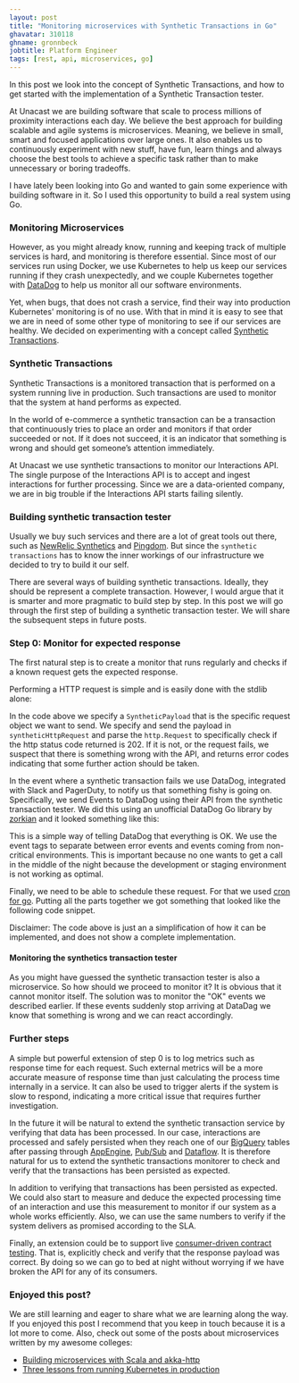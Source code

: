 ```yaml
---
layout: post
title: "Monitoring microservices with Synthetic Transactions in Go"
ghavatar: 310118
ghname: gronnbeck
jobtitle: Platform Engineer
tags: [rest, api, microservices, go]
---
```


<div class="message">

In this post we look into the concept of Synthetic Transactions, and how to
get started with the implementation of a Synthetic Transaction tester.

</div>


At Unacast we are building software that scale to process millions of
proximity interactions each day. We believe the best approach for building
scalable and agile systems is microservices. Meaning, we believe in small,
smart and focused applications over large ones. It also
enables us to continuously experiment with new stuff, have fun,
learn things and always choose the best tools to achieve a specific task
rather than to make unnecessary or boring tradeoffs.

I have lately been looking into Go and wanted to gain some experience
with building software in it. So I used this opportunity to build a real
system using Go.

### Monitoring Microservices

However, as you might already know, running and keeping track of multiple
services is hard, and monitoring is therefore essential. Since most of our
services run using Docker, we use Kubernetes to help us keep our services
running if they crash unexpectedly, and we couple
Kubernetes together with [DataDog](https://www.datadoghq.com/) to help
us monitor all our software environments.

Yet, when bugs, that does not crash a service, find their way into production
Kubernetes' monitoring is of no use. With that in mind it is easy to see that
we are in need of some other type of monitoring to see if our services are
healthy. We decided on experimenting with a concept called
[Synthetic Transactions](http://martinfowler.com/articles/microservice-testing/).

### Synthetic Transactions

Synthetic Transactions is a monitored transaction that is performed on a
system running live in production. Such transactions are used to monitor
that the system at hand performs as expected.

In the world of e-commerce a synthetic transaction can be a transaction that
continuously tries to place an order and monitors if that order succeeded or not.
If it does not succeed, it is an indicator that something is wrong and should get
someone’s attention immediately.

At Unacast we use synthetic transactions to monitor our Interactions API.
The single purpose of the Interactions API is to accept and ingest interactions
for further processing. Since we are a data-oriented company, we are in big
trouble if the Interactions API starts failing silently.

### Building synthetic transaction tester

Usually we buy such services and there are a lot of great tools out there,
such as [NewRelic Synthetics](http://newrelic.com/synthetics) and [Pingdom](https://www.pingdom.com/).
But since the ``synthetic transactions`` has to know the inner workings
of our infrastructure we decided to try to build it our self.

There are several ways of building synthetic transactions. Ideally, they
should be represent a complete transaction. However, I would argue that it
is smarter and more pragmatic to build step by step. In this post we will
go through the first step of building a synthetic transaction tester.
We will share the subsequent steps in future posts.

### Step 0: Monitor for expected response

The first natural step is to create a monitor that runs regularly and checks if
a known request gets the expected response.

Performing a HTTP request is simple and is easily done with the
stdlib alone:

<script src="https://gist.github.com/gronnbeck/452cb79403bf4b4862e4.js"></script>

In the code above we specify a ``SyntheticPayload`` that is the specific request
object we want to send. We specify and send the payload in ``syntheticHttpRequest``
and parse the ``http.Request`` to specifically
check if the http status code returned is 202. If it is not, or the request fails,
we suspect that there is something wrong with the API, and returns error codes
indicating that some further action should be taken.

In the event where a synthetic transaction fails we use DataDog,
integrated with Slack and PagerDuty, to notify us that something fishy is going on.
Specifically, we send Events to DataDog using their API from the synthetic
transaction tester. We did this using an unofficial DataDog Go library by
[zorkian](https://github.com/zorkian/go-datadog-api) and it looked something like this:

<script src="https://gist.github.com/gronnbeck/236e8f68d2b0d13ad3ce.js"></script>

This is a simple way of telling DataDog that everything is OK. We use the event
tags to separate between error events and events coming from non-critical
environments. This is important because no one wants to get a call in the
middle of the night because the development or staging environment is
not working as optimal.

Finally, we need to be able to schedule these request. For that we used
[cron for go](https://godoc.org/github.com/robfig/cron). Putting all the parts together we got something
that looked like the following code snippet.

<script src="https://gist.github.com/gronnbeck/601f353875f89334b52a.js"></script>

Disclaimer: The code above is just an  a simplification of how it can be implemented, and does not show a complete implementation.

#### Monitoring the synthetics transaction tester

As you might have guessed the synthetic transaction tester is also a microservice.
So how should we proceed to monitor it? It is obvious that it cannot monitor itself.
The solution was to monitor the "OK" events we described earlier.
If these events suddenly stop arriving at DataDag we know that something
is wrong and we can react accordingly.

### Further steps

A simple but powerful extension of step 0 is to log metrics such as response time
for each request. Such external metrics will be a more accurate measure
of response time than just calculating the process time internally in a service.
It can also be used to trigger alerts if the system is slow to respond,
indicating a more critical issue that requires further investigation.

In the future it will be natural to extend the synthetic transaction service by verifying
that data has been processed. In our case, interactions are processed and safely
persisted when they reach one of our [BigQuery](https://cloud.google.com/bigquery/) tables after passing
through [AppEngine](https://cloud.google.com/appengine/), [Pub/Sub](https://cloud.google.com/pubsub/) and [Dataflow](https://cloud.google.com/dataflow/).
It is therefore natural for us to extend the synthetic transactions monitorer
to check and verify that the transactions has been persisted as expected.

In addition to verifying that transactions has been persisted as expected.
We could also start to measure and deduce the expected processing time
of an interaction and use this measurement to monitor if our system as a whole
works efficiently. Also, we can use the same numbers to verify if the system
delivers as promised according to the SLA.

Finally, an extension  could be to support live
[consumer-driven contract testing](https://www.thoughtworks.com/radar/techniques/consumer-driven-contract-testing). That is, explicitly check and verify that
the response payload was correct. By doing so we can go to bed at night without
worrying if we have broken the API for any of its consumers.  

### Enjoyed this post?

We are still learning and eager to share what we are learning along the way.
If you enjoyed this post I recommend that you keep in touch because it is a
lot more to come. Also, check out some of the posts about microservices
 written by my awesome colleges:

* [Building microservices with Scala and akka-http](http://unacast.github.com/2016/03/03/building-microservices-with-akka-http/)
* [Three lessons from running Kubernetes in production](http://unacast.github.com/2016/01/27/three-lessons-from-running-k8s-in-production/)
